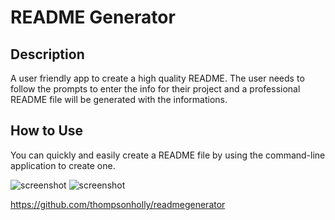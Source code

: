 # README Generator

## Description

A user friendly app to create a high quality README. The user needs to follow the prompts to enter the info for their project and a professional README file will be generated with the informations.

## How to Use

You can quickly and easily create a README file by using the command-line application to create one. 

![screenshot](/homework/readmegenerator/images/README.png)
![screenshot](/homework/readmegenerator/images/README2.png)

https://github.com/thompsonholly/readmegenerator
